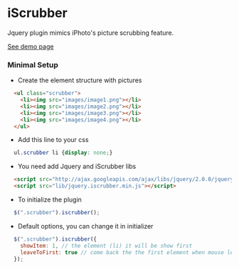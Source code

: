 iScrubber
=========

Jquery plugin mimics iPhoto's picture scrubbing feature.

[See demo page](http://skarface.github.io/iscrubber/)

### Minimal Setup

* Create the element structure with pictures

`````html
  <ul class="scrubber">
    <li><img src="images/image1.png"></li>
    <li><img src="images/image2.png"></li>
    <li><img src="images/image3.png"></li>
    <li><img src="images/image4.png"></li>
  </ul>
`````

* Add this line to your css

`````css
  ul.scrubber li {display: none;}
`````

* You need add Jquery and iScrubber libs

`````html
  <script src="http://ajax.googleapis.com/ajax/libs/jquery/2.0.0/jquery.min.js"></script>
  <script src="lib/jquery.iscrubber.min.js"></script>
`````

* To initialize the plugin

`````javascript
  $(".scrubber").iscrubber();
`````

* Default options, you can change it in initializer

`````javascript
  $(".scrubber").iscrubber({
    showItem: 1, // the element (li) it will be show first
    leaveToFirst: true // come back the the first element when mouse leave scrubber
  });
`````
